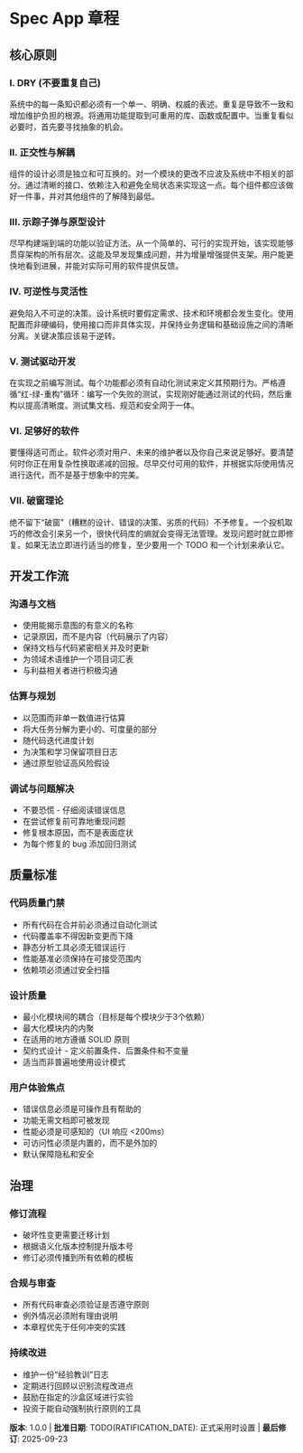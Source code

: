<!--
Sync Impact Report
版本变更: NEW → 1.0.0
新增章节:
  - 核心原则 (基于《程序员修炼之道》的7个原则)
  - 开发工作流
  - 质量标准
  - 治理
需要更新的模板: ⚠ 待定
  - .specify/templates/plan-template.md (Constitution Check 部分需要对齐)
  - .specify/templates/spec-template.md (需求与原则对齐)
  - .specify/templates/tasks-template.md (TDD 强制执行对齐)
后续待办事项:
  - RATIFICATION_DATE: 正式采用时设置
-->

# Spec App 章程

## 核心原则

### I. DRY (不要重复自己)
系统中的每一条知识都必须有一个单一、明确、权威的表述。重复是导致不一致和增加维护负担的根源。将通用功能提取到可重用的库、函数或配置中。当重复看似必要时，首先要寻找抽象的机会。

### II. 正交性与解耦
组件的设计必须是独立和可互换的。对一个模块的更改不应波及系统中不相关的部分。通过清晰的接口、依赖注入和避免全局状态来实现这一点。每个组件都应该做好一件事，并对其他组件的了解降到最低。

### III. 示踪子弹与原型设计
尽早构建端到端的功能以验证方法。从一个简单的、可行的实现开始，该实现能够贯穿架构的所有层次。这能及早发现集成问题，并为增量增强提供支架。用户能更快地看到进展，并能对实际可用的软件提供反馈。

### IV. 可逆性与灵活性
避免陷入不可逆的决策。设计系统时要假定需求、技术和环境都会发生变化。使用配置而非硬编码，使用接口而非具体实现，并保持业务逻辑和基础设施之间的清晰分离。关键决策应该易于逆转。

### V. 测试驱动开发
在实现之前编写测试。每个功能都必须有自动化测试来定义其预期行为。严格遵循“红-绿-重构”循环：编写一个失败的测试，实现刚好能通过测试的代码，然后重构以提高清晰度。测试集文档、规范和安全网于一体。

### VI. 足够好的软件
要懂得适可而止。软件必须对用户、未来的维护者以及你自己来说足够好。要清楚何时你正在用复杂性换取递减的回报。尽早交付可用的软件，并根据实际使用情况进行迭代，而不是基于想象中的完美。

### VII. 破窗理论
绝不留下“破窗”（糟糕的设计、错误的决策、劣质的代码）不予修复。一个投机取巧的修改会引来另一个，很快代码库的熵就会变得无法管理。发现问题时就立即修复。如果无法立即进行适当的修复，至少要用一个 TODO 和一个计划来承认它。

## 开发工作流

### 沟通与文档
- 使用能揭示意图的有意义的名称
- 记录原因，而不是内容（代码展示了内容）
- 保持文档与代码紧密相关并及时更新
- 为领域术语维护一个项目词汇表
- 与利益相关者进行积极沟通

### 估算与规划
- 以范围而非单一数值进行估算
- 将大任务分解为更小的、可度量的部分
- 随代码迭代进度计划
- 为决策和学习保留项目日志
- 通过原型验证高风险假设

### 调试与问题解决
- 不要恐慌 - 仔细阅读错误信息
- 在尝试修复前可靠地重现问题
- 修复根本原因，而不是表面症状
- 为每个修复的 bug 添加回归测试

## 质量标准

### 代码质量门禁
- 所有代码在合并前必须通过自动化测试
- 代码覆盖率不得因新变更而下降
- 静态分析工具必须无错误运行
- 性能基准必须保持在可接受范围内
- 依赖项必须通过安全扫描

### 设计质量
- 最小化模块间的耦合（目标是每个模块少于3个依赖）
- 最大化模块内的内聚
- 在适用的地方遵循 SOLID 原则
- 契约式设计 - 定义前置条件、后置条件和不变量
- 适当而非普遍地使用设计模式

### 用户体验焦点
- 错误信息必须是可操作且有帮助的
- 功能无需文档即可被发现
- 性能必须是可感知的（UI 响应 <200ms）
- 可访问性必须是内置的，而不是外加的
- 默认保障隐私和安全

## 治理

### 修订流程
- 破坏性变更需要迁移计划
- 根据语义化版本控制提升版本号
- 修订必须传播到所有依赖的模板

### 合规与审查
- 所有代码审查必须验证是否遵守原则
- 例外情况必须附有理由说明
- 本章程优先于任何冲突的实践

### 持续改进
- 维护一份“经验教训”日志
- 定期进行回顾以识别流程改进点
- 鼓励在指定的沙盒区域进行实验
- 投资于能自动强制执行原则的工具

**版本**: 1.0.0 | **批准日期**: TODO(RATIFICATION_DATE): 正式采用时设置 | **最后修订**: 2025-09-23
